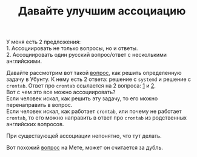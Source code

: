 ﻿---
title: "Давайте улучшим ассоциацию"
se.owner.user_id: 185618
se.owner.display_name: "user244413"
se.owner.link: "https://ru.meta.stackoverflow.com/users/185618/user244413"
se.link: "https://ru.meta.stackoverflow.com/questions/9823/%d0%94%d0%b0%d0%b2%d0%b0%d0%b9%d1%82%d0%b5-%d1%83%d0%bb%d1%83%d1%87%d1%88%d0%b8%d0%bc-%d0%b0%d1%81%d1%81%d0%be%d1%86%d0%b8%d0%b0%d1%86%d0%b8%d1%8e"
se.question_id: 9823
se.post_type: question
se.score: 1
---
<p>У меня есть 2 предложения:<br>
1. Ассоциировать не только вопросы, но и ответы.<br>
2. Ассоциировать один русский вопрос/ответ с несколькими английскими.  </p>

<p>Давайте рассмотрим вот такой <a href="https://ru.stackoverflow.com/questions/1001185/%D0%9E%D1%82%D0%BA%D0%BB%D1%8E%D1%87%D0%B8%D1%82%D1%8C-%D0%BA%D0%BE%D0%BC%D0%BF%D1%8C%D1%8E%D1%82%D0%B5%D1%80-%D0%B2-%D0%B7%D0%B0%D0%B4%D0%B0%D0%BD%D0%BD%D0%BE%D0%B5-%D0%B2%D1%80%D0%B5%D0%BC%D1%8F/1001186#1001186">вопрос</a>, как решить определенную задачу в Убунту.
К нему есть 2 ответа: решение с <code>systemd</code> и решение с <code>crontab</code>. Ответ про <code>crontab</code> ссылается на 2 вопроса: <a href="https://askubuntu.com/questions/567955/automatic-shutdown-at-specified-times">1</a> и <a href="https://askubuntu.com/questions/567955/automatic-shutdown-at-specified-times">2</a>.<br>
Вот с чем это все можно ассоциировать?<br>
Если человек искал, как решить эту задачу, то его можно перенаправить в вопрос.<br>
Если человек искал, как работает <code>crontab</code>, или почему не работает <code>crontab</code>, то его можно направить в ответ про <code>crontab</code> из родственных английских вопросов.</p>

<p>При существующей ассоциации непонятно, что тут делать. </p>

<p>Вот похожий <a href="https://ru.meta.stackoverflow.com/q/9805/185618">вопрос</a> на Мете, может он считается за дубль.</p>
